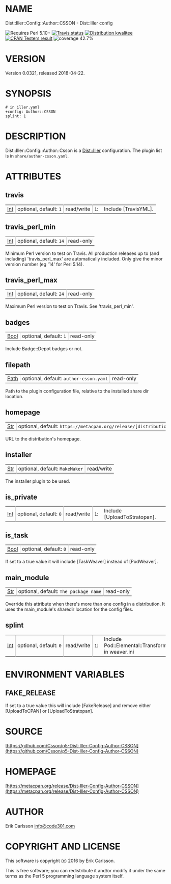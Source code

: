 # NAME

Dist::Iller::Config::Author::CSSON - Dist::Iller config

<div>
    <p>
    <img src="https://img.shields.io/badge/perl-5.10+-blue.svg" alt="Requires Perl 5.10+" />
    <a href="https://travis-ci.org/Csson/p5-Dist-Iller-Config-Author-CSSON"><img src="https://api.travis-ci.org/Csson/p5-Dist-Iller-Config-Author-CSSON.svg?branch=master" alt="Travis status" /></a>
    <a href="http://cpants.cpanauthors.org/release/CSSON/Dist-Iller-Config-Author-CSSON-0.0321"><img src="http://badgedepot.code301.com/badge/kwalitee/CSSON/Dist-Iller-Config-Author-CSSON/0.0321" alt="Distribution kwalitee" /></a>
    <a href="http://matrix.cpantesters.org/?dist=Dist-Iller-Config-Author-CSSON%200.0321"><img src="http://badgedepot.code301.com/badge/cpantesters/Dist-Iller-Config-Author-CSSON/0.0321" alt="CPAN Testers result" /></a>
    <img src="https://img.shields.io/badge/coverage-42.7%-red.svg" alt="coverage 42.7%" />
    </p>
</div>

# VERSION

Version 0.0321, released 2018-04-22.

# SYNOPSIS

    # in iller.yaml
    +config: Author::CSSON
    splint: 1

# DESCRIPTION

Dist::Iller::Config::Author::Csson is a [Dist::Iller](https://metacpan.org/pod/Dist::Iller) configuration. The plugin list is in `share/author-csson.yaml`.

# ATTRIBUTES

## travis

<table cellpadding="0" cellspacing="0">
<tr>
    <td style="padding-right: 6px; padding-left: 6px; border-right: 1px solid #b8b8b8; white-space: nowrap;"><a href="https://metacpan.org/pod/Types::Standard#Int">Int</a></td>
    <td style="padding-right: 6px; padding-left: 6px; border-right: 1px solid #b8b8b8; white-space: nowrap;">optional, default: <code>1</code></td>
    <td style="padding-right: 6px; padding-left: 6px; border-right: 1px solid #b8b8b8; white-space: nowrap;">read/write</td>
    <td style="text-align: right; padding-right: 6px; padding-left: 6px;"><code>1</code>:</td>
    <td style="padding-left: 12px;">Include [TravisYML].</td>
</tr>
</table>

<p></p>

## travis\_perl\_min

<table cellpadding="0" cellspacing="0">
<tr>
    <td style="padding-right: 6px; padding-left: 6px; border-right: 1px solid #b8b8b8; white-space: nowrap;"><a href="https://metacpan.org/pod/Types::Standard#Int">Int</a></td>
    <td style="padding-right: 6px; padding-left: 6px; border-right: 1px solid #b8b8b8; white-space: nowrap;">optional, default: <code>14</code></td>
    <td style="padding-left: 6px; padding-right: 6px; white-space: nowrap;">read-only</td>
</tr>
</table>

<p>Minimum Perl version to test on Travis. All production releases up to (and including) 'travis_perl_max' are automatically included. Only give the minor version number (eg '14' for Perl 5.14).</p>

## travis\_perl\_max

<table cellpadding="0" cellspacing="0">
<tr>
    <td style="padding-right: 6px; padding-left: 6px; border-right: 1px solid #b8b8b8; white-space: nowrap;"><a href="https://metacpan.org/pod/Types::Standard#Int">Int</a></td>
    <td style="padding-right: 6px; padding-left: 6px; border-right: 1px solid #b8b8b8; white-space: nowrap;">optional, default: <code>24</code></td>
    <td style="padding-left: 6px; padding-right: 6px; white-space: nowrap;">read-only</td>
</tr>
</table>

<p>Maximum Perl version to test on Travis. See 'travis_perl_min'.</p>

## badges

<table cellpadding="0" cellspacing="0">
<tr>
    <td style="padding-right: 6px; padding-left: 6px; border-right: 1px solid #b8b8b8; white-space: nowrap;"><a href="https://metacpan.org/pod/Types::Standard#Bool">Bool</a></td>
    <td style="padding-right: 6px; padding-left: 6px; border-right: 1px solid #b8b8b8; white-space: nowrap;">optional, default: <code>1</code></td>
    <td style="padding-left: 6px; padding-right: 6px; white-space: nowrap;">read-only</td>
</tr>
</table>

<p>Include Badge::Depot badges or not.</p>

## filepath

<table cellpadding="0" cellspacing="0">
<tr>
    <td style="padding-right: 6px; padding-left: 6px; border-right: 1px solid #b8b8b8; white-space: nowrap;"><a href="https://metacpan.org/pod/Types::Path::Tiny#Path">Path</a></td>
    <td style="padding-right: 6px; padding-left: 6px; border-right: 1px solid #b8b8b8; white-space: nowrap;">optional, default: <code>author-csson.yaml</code></td>
    <td style="padding-left: 6px; padding-right: 6px; white-space: nowrap;">read-only</td>
</tr>
</table>

<p>Path to the plugin configuration file, relative to the installed share dir location.</p>

## homepage

<table cellpadding="0" cellspacing="0">
<tr>
    <td style="padding-right: 6px; padding-left: 6px; border-right: 1px solid #b8b8b8; white-space: nowrap;"><a href="https://metacpan.org/pod/Types::Standard#Str">Str</a></td>
    <td style="padding-right: 6px; padding-left: 6px; border-right: 1px solid #b8b8b8; white-space: nowrap;">optional, default: <code>https://metacpan.org/release/[distribution_name]</code></td>
    <td style="padding-left: 6px; padding-right: 6px; white-space: nowrap;">read/write</td>
</tr>
</table>

<p>URL to the distribution's homepage.</p>

## installer

<table cellpadding="0" cellspacing="0">
<tr>
    <td style="padding-right: 6px; padding-left: 6px; border-right: 1px solid #b8b8b8; white-space: nowrap;"><a href="https://metacpan.org/pod/Types::Standard#Str">Str</a></td>
    <td style="padding-right: 6px; padding-left: 6px; border-right: 1px solid #b8b8b8; white-space: nowrap;">optional, default: <code>MakeMaker</code></td>
    <td style="padding-left: 6px; padding-right: 6px; white-space: nowrap;">read/write</td>
</tr>
</table>

<p>The installer plugin to be used.</p>

## is\_private

<table cellpadding="0" cellspacing="0">
<tr>
    <td style="padding-right: 6px; padding-left: 6px; border-right: 1px solid #b8b8b8; white-space: nowrap;"><a href="https://metacpan.org/pod/Types::Standard#Int">Int</a></td>
    <td style="padding-right: 6px; padding-left: 6px; border-right: 1px solid #b8b8b8; white-space: nowrap;">optional, default: <code>0</code></td>
    <td style="padding-right: 6px; padding-left: 6px; border-right: 1px solid #b8b8b8; white-space: nowrap;">read/write</td>
    <td style="text-align: right; padding-right: 6px; padding-left: 6px;"><code>1</code>:</td>
    <td style="padding-left: 12px;">Include [UploadToStratopan].</td>
</tr>
</table>

<p></p>

## is\_task

<table cellpadding="0" cellspacing="0">
<tr>
    <td style="padding-right: 6px; padding-left: 6px; border-right: 1px solid #b8b8b8; white-space: nowrap;"><a href="https://metacpan.org/pod/Types::Standard#Bool">Bool</a></td>
    <td style="padding-right: 6px; padding-left: 6px; border-right: 1px solid #b8b8b8; white-space: nowrap;">optional, default: <code>0</code></td>
    <td style="padding-left: 6px; padding-right: 6px; white-space: nowrap;">read-only</td>
</tr>
</table>

<p>If set to a true value it will include [TaskWeaver] instead of [PodWeaver].</p>

## main\_module

<table cellpadding="0" cellspacing="0">
<tr>
    <td style="padding-right: 6px; padding-left: 6px; border-right: 1px solid #b8b8b8; white-space: nowrap;"><a href="https://metacpan.org/pod/Types::Standard#Str">Str</a></td>
    <td style="padding-right: 6px; padding-left: 6px; border-right: 1px solid #b8b8b8; white-space: nowrap;">optional, default: <code>The package name</code></td>
    <td style="padding-left: 6px; padding-right: 6px; white-space: nowrap;">read-only</td>
</tr>
</table>

<p>Override this attribute when there's more than one config in a distribution. It uses the main_module's sharedir location for the config files.</p>

## splint

<table cellpadding="0" cellspacing="0">
<tr>
    <td style="padding-right: 6px; padding-left: 6px; border-right: 1px solid #b8b8b8; white-space: nowrap;"><a href="https://metacpan.org/pod/Types::Standard#Int">Int</a></td>
    <td style="padding-right: 6px; padding-left: 6px; border-right: 1px solid #b8b8b8; white-space: nowrap;">optional, default: <code>0</code></td>
    <td style="padding-right: 6px; padding-left: 6px; border-right: 1px solid #b8b8b8; white-space: nowrap;">read/write</td>
    <td style="text-align: right; padding-right: 6px; padding-left: 6px;"><code>1</code>:</td>
    <td style="padding-left: 12px;">Include Pod::Elemental::Transformer::Splint in weaver.ini</td>
</tr>
</table>

<p></p>

# ENVIRONMENT VARIABLES

## FAKE\_RELEASE

If set to a true value this will include \[FakeRelease\] and remove either \[UploadToCPAN\] or \[UploadToStratopan\].

# SOURCE

[https://github.com/Csson/p5-Dist-Iller-Config-Author-CSSON](https://github.com/Csson/p5-Dist-Iller-Config-Author-CSSON)

# HOMEPAGE

[https://metacpan.org/release/Dist-Iller-Config-Author-CSSON](https://metacpan.org/release/Dist-Iller-Config-Author-CSSON)

# AUTHOR

Erik Carlsson <info@code301.com>

# COPYRIGHT AND LICENSE

This software is copyright (c) 2016 by Erik Carlsson.

This is free software; you can redistribute it and/or modify it under
the same terms as the Perl 5 programming language system itself.
